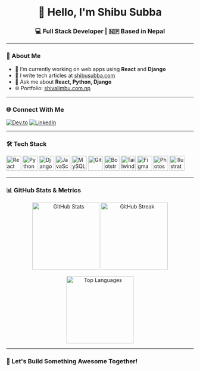 <h1 align="center">👋 Hello, I'm Shibu Subba</h1>
<h3 align="center">💻 Full Stack Developer | 🇳🇵 Based in Nepal</h3>

---

### 📘 About Me

- 🌱 I’m currently working on web apps using **React** and **Django**
- 📝 I write tech articles at [shibusubba.com](https://shibusubba.com)
- 💬 Ask me about **React, Python, Django**
- 🌐 Portfolio: [shivalimbu.com.np](https://shivalimbu.com.np)

---

### 🌐 Connect With Me

[![Dev.to](https://img.shields.io/badge/Dev.to-000000?style=for-the-badge&logo=devdotto&logoColor=white)](https://dev.to/its-shibu)
[![LinkedIn](https://img.shields.io/badge/LinkedIn-0077B5?style=for-the-badge&logo=linkedin&logoColor=white)](https://linkedin.com/in/shibu-subba-2320142b9)

---

### 🛠️ Tech Stack

<p align="left">
  <img src="https://cdn.jsdelivr.net/gh/devicons/devicon/icons/react/react-original.svg" width="40" height="40" alt="React" />
  <img src="https://cdn.jsdelivr.net/gh/devicons/devicon/icons/python/python-original.svg" width="40" height="40" alt="Python" />
  <img src="https://cdn.jsdelivr.net/gh/devicons/devicon/icons/django/django-plain.svg" width="40" height="40" alt="Django" />
  <img src="https://cdn.jsdelivr.net/gh/devicons/devicon/icons/javascript/javascript-original.svg" width="40" height="40" alt="JavaScript" />
  <img src="https://cdn.jsdelivr.net/gh/devicons/devicon/icons/mysql/mysql-original-wordmark.svg" width="40" height="40" alt="MySQL" />
  <img src="https://cdn.jsdelivr.net/gh/devicons/devicon/icons/git/git-original.svg" width="40" height="40" alt="Git" />
  <img src="https://cdn.jsdelivr.net/gh/devicons/devicon/icons/bootstrap/bootstrap-plain.svg" width="40" height="40" alt="Bootstrap" />
<img src="https://www.vectorlogo.zone/logos/tailwindcss/tailwindcss-icon.svg" width="40" height="40" alt="Tailwind CSS" />
  <img src="https://cdn.jsdelivr.net/gh/devicons/devicon/icons/figma/figma-original.svg" width="40" height="40" alt="Figma" />
  <img src="https://cdn.jsdelivr.net/gh/devicons/devicon/icons/photoshop/photoshop-plain.svg" width="40" height="40" alt="Photoshop" />
  <img src="https://cdn.jsdelivr.net/gh/devicons/devicon/icons/illustrator/illustrator-plain.svg" width="40" height="40" alt="Illustrator" />
</p>

---

### 📊 GitHub Stats & Metrics

<p align="center">
  <img src="https://github-readme-stats.vercel.app/api?username=its-shibu&show_icons=true&theme=radical" alt="GitHub Stats" height="180" />
  <img src="https://github-readme-streak-stats.herokuapp.com/?user=its-shibu&theme=radical" alt="GitHub Streak" height="180" />
</p>

<p align="center">
  <img src="https://github-readme-stats.vercel.app/api/top-langs/?username=its-shibu&layout=compact&theme=radical" alt="Top Languages" height="180"/>
</p>

---

### 🔗 Let's Build Something Awesome Together!
